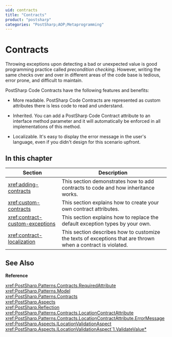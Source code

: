 ```yaml
---
uid: contracts
title: "Contracts"
product: "postsharp"
categories: "PostSharp;AOP;Metaprogramming"
---
```

# Contracts

Throwing exceptions upon detecting a bad or unexpected value is good programming practice called *precondition checking*. However, writing the same checks over and over in different areas of the code base is tedious, error prone, and difficult to maintain. 

PostSharp Code Contracts have the following features and benefits:

* More readable. PostSharp Code Contracts are represented as custom attributes there is less code to read and understand.

* Inherited. You can add a PostSharp Code Contract attribute to an interface method parameter and it will automatically be enforced in all implementations of this method.

* Localizable. It's easy to display the error message in the user's language, even if you didn't design for this scenario upfront.


## In this chapter

| Section | Description |
|---------|-------------|
| <xref:adding-contracts> | This section demonstrates how to add contracts to code and how inheritance works. |
| <xref:custom-contracts> | This section explains how to create your own contract attributes. |
| <xref:contract-custom-exceptions> | This section explains how to replace the default exception types by your own. |
| <xref:contract-localization> | This section describes how to customize the texts of exceptions that are thrown when a contract is violated. |

## See Also

**Reference**

<xref:PostSharp.Patterns.Contracts.RequiredAttribute>
<br><xref:PostSharp.Patterns.Model>
<br><xref:PostSharp.Patterns.Contracts>
<br><xref:PostSharp.Aspects>
<br><xref:PostSharp.Reflection>
<br><xref:PostSharp.Patterns.Contracts.LocationContractAttribute>
<br><xref:PostSharp.Patterns.Contracts.LocationContractAttribute.ErrorMessage>
<br><xref:PostSharp.Aspects.ILocationValidationAspect>
<br><xref:PostSharp.Aspects.ILocationValidationAspect`1.ValidateValue*>
<br>